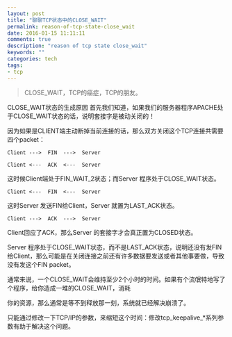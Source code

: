```yaml
---
layout: post
title: "聊聊TCP状态中的CLOSE_WAIT"
permalink: reason-of-tcp-state-close_wait
date: 2016-01-15 11:11:11
comments: true
description: "reason of tcp state close_wait"
keywords: ""
categories: tech
tags:
- tcp
---
```





>CLOSE_WAIT，TCP的癌症，TCP的朋友。
<!--more-->

CLOSE_WAIT状态的生成原因
首先我们知道，如果我们的服务器程序APACHE处于CLOSE_WAIT状态的话，说明套接字是被动关闭的！

因为如果是CLIENT端主动断掉当前连接的话，那么双方关闭这个TCP连接共需要四个packet：

    Client --->  FIN  --->  Server

    Client <---  ACK  <---  Server

这时候Client端处于FIN_WAIT_2状态；而Server 程序处于CLOSE_WAIT状态。

    Client <---  FIN  <---  Server

这时Server 发送FIN给Client，Server 就置为LAST_ACK状态。

    Client --->  ACK  --->  Server

Client回应了ACK，那么Server 的套接字才会真正置为CLOSED状态。

Server 程序处于CLOSE_WAIT状态，而不是LAST_ACK状态，说明还没有发FIN给Client，那么可能是在关闭连接之前还有许多数据要发送或者其他事要做，导致没有发这个FIN packet。

通常来说，一个CLOSE_WAIT会维持至少2个小时的时间。如果有个流氓特地写了个程序，给你造成一堆的CLOSE_WAIT，消耗

你的资源，那么通常是等不到释放那一刻，系统就已经解决崩溃了。

只能通过修改一下TCP/IP的参数，来缩短这个时间：修改tcp_keepalive_*系列参数有助于解决这个问题。
